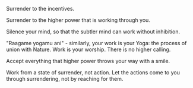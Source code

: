 Surrender to the incentives.

Surrender to the higher power that is working through you.

Silence your mind, so that the subtler mind can work without inhibition.

"Raagame yogamu ani" - similarly, your work is your Yoga: the process of union with Nature. Work is your worship. There is no higher calling.

Accept everything that higher power throws your way with a smile.

Work from a state of surrender, not action. Let the actions come to you through surrendering, not by reaching for them.